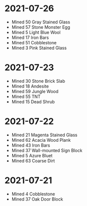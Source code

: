 # 2021-07-26

* Mined 50 Gray Stained Glass
* Mined 57 Stone Monster Egg
* Mined 5 Light Blue Wool
* Mined 17 Iron Bars
* Mined 51 Cobblestone
* Mined 3 Pink Stained Glass

# 2021-07-23

* Mined 30 Stone Brick Slab
* Mined 18 Andesite
* Mined 59 Jungle Wood
* Mined 55 TNT
* Mined 15 Dead Shrub

# 2021-07-22

* Mined 21 Magenta Stained Glass
* Mined 62 Acacia Wood Plank
* Mined 43 Iron Bars
* Mined 37 Wall-mounted Sign Block
* Mined 5 Azure Bluet
* Mined 63 Coarse Dirt

# 2021-07-21

* Mined 4 Cobblestone
* Mined 37 Oak Door Block

